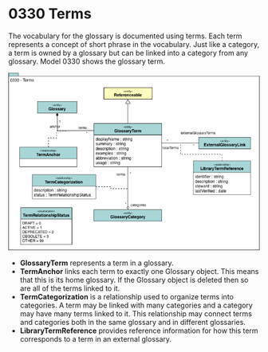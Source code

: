 <!-- SPDX-License-Identifier: CC-BY-4.0 -->
<!-- Copyright Contributors to the Egeria project. -->

# 0330 Terms

The vocabulary for the glossary is documented using terms.
Each term represents a concept of short phrase in the vocabulary.
Just like a category, a term is owned by a glossary but can be
linked into a category from any glossary.
Model 0330 shows the glossary term.

![UML](0330-Terms.png)

* **GlossaryTerm** represents a term in a glossary. 
* **TermAnchor** links each term to exactly one Glossary object.
This means that this is its home glossary.
If the Glossary object is deleted then so are all of the terms linked to it.
* **TermCategorization** is a relationship used to organize terms into categories.
A term may be linked with many categories and a category may have many terms linked to it.
This relationship may connect terms and categories both in the same glossary and in different glossaries.
* **LibraryTermReference** provides reference information for how this term corresponds to a term in an external glossary.